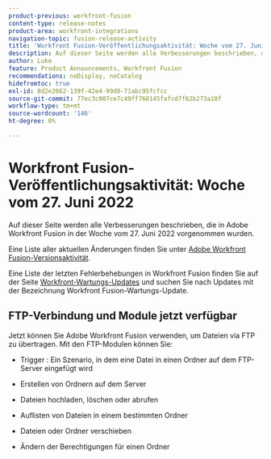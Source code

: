 ```yaml
---
product-previous: workfront-fusion
content-type: release-notes
product-area: workfront-integrations
navigation-topic: fusion-release-activity
title: 'Workfront Fusion-Veröffentlichungsaktivität: Woche vom 27. Juni 2022'
description: Auf dieser Seite werden alle Verbesserungen beschrieben, die in Adobe Workfront Fusion in der Woche vom 27. Juni 2022 vorgenommen wurden.
author: Luke
feature: Product Announcements, Workfront Fusion
recommendations: noDisplay, noCatalog
hidefromtoc: true
exl-id: 8d2e2662-139f-42e4-99d0-71abc95fcfcc
source-git-commit: 77ec3c007ce7c49ff760145fafcd7f62b273a18f
workflow-type: tm+mt
source-wordcount: '146'
ht-degree: 0%

---
```


# Workfront Fusion-Veröffentlichungsaktivität: Woche vom 27. Juni 2022

Auf dieser Seite werden alle Verbesserungen beschrieben, die in Adobe Workfront Fusion in der Woche vom 27. Juni 2022 vorgenommen wurden.

Eine Liste aller aktuellen Änderungen finden Sie unter [Adobe Workfront Fusion-Versionsaktivität](/help/workfront-fusion/fusion-product-releases/fusion-release-activity.md).

Eine Liste der letzten Fehlerbehebungen in Workfront Fusion finden Sie auf der Seite [Workfront-Wartungs-Updates](https://experienceleague.adobe.com/docs/workfront-known-issues/releases/current-updates.html?lang=de) und suchen Sie nach Updates mit der Bezeichnung Workfront Fusion-Wartungs-Update.

## FTP-Verbindung und Module jetzt verfügbar

Jetzt können Sie Adobe Workfront Fusion verwenden, um Dateien via FTP zu übertragen. Mit den FTP-Modulen können Sie:

* Trigger : Ein Szenario, in dem eine Datei in einen Ordner auf dem FTP-Server eingefügt wird

* Erstellen von Ordnern auf dem Server

* Dateien hochladen, löschen oder abrufen

* Auflisten von Dateien in einem bestimmten Ordner

* Dateien oder Ordner verschieben

* Ändern der Berechtigungen für einen Ordner
